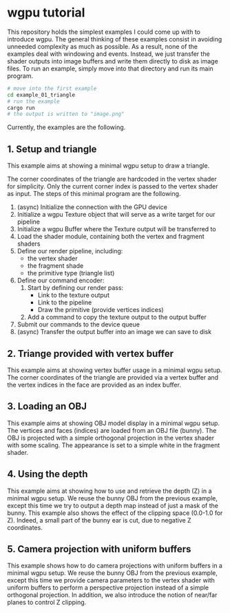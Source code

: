 # wgpu tutorial

This repository holds the simplest examples I could come up with to introduce wgpu.
The general thinking of these examples consist in avoiding unneeded complexity as much as possible.
As a result, none of the examples deal with windowing and events.
Instead, we just transfer the shader outputs into image buffers and write them directly to disk as image files.
To run an example, simply move into that directory and run its main program.

```sh
# move into the first example
cd example_01_triangle
# run the example
cargo run
# the output is written to "image.png"
```

Currently, the examples are the following.

## 1. Setup and triangle

This example aims at showing a minimal wgpu setup to draw a triangle.

The corner coordinates of the triangle are hardcoded in the vertex shader for simplicity.
Only the current corner index is passed to the vertex shader as input.
The steps of this minimal program are the following.

1. (async) Initialize the connection with the GPU device
2. Initialize a wgpu Texture object that will serve as a write target for our pipeline
3. Initialize a wgpu Buffer where the Texture output will be transferred to
4. Load the shader module, containing both the vertex and fragment shaders
5. Define our render pipeline, including:
   - the vertex shader
   - the fragment shade
   - the primitive type (triangle list)
6. Define our command encoder:
   1. Start by defining our render pass:
      - Link to the texture output
      - Link to the pipeline
      - Draw the primitive (provide vertices indices)
   2. Add a command to copy the texture output to the output buffer
7. Submit our commands to the device queue
8. (async) Transfer the output buffer into an image we can save to disk

## 2. Triange provided with vertex buffer

This example aims at showing vertex buffer usage in a minimal wgpu setup.
The corner coordinates of the triangle are provided via a vertex buffer
and the vertex indices in the face are provided as an index buffer.

## 3. Loading an OBJ

This example aims at showing OBJ model display in a minimal wgpu setup.
The vertices and faces (indices) are loaded from an OBJ file (bunny).
The OBJ is projected with a simple orthogonal projection in the vertex shader with some scaling.
The appearance is set to a simple white in the fragment shader.

## 4. Using the depth

This example aims at showing how to use and retrieve the depth (Z) in a minimal wgpu setup.
We reuse the bunny OBJ from the previous example,
except this time we try to output a depth map instead of just a mask of the bunny.
This example also shows the effect of the clipping space (0.0-1.0 for Z).
Indeed, a small part of the bunny ear is cut, due to negative Z coordinates.

## 5. Camera projection with uniform buffers

This example shows how to do camera projections with uniform buffers in a minimal wgpu setup.
We reuse the bunny OBJ from the previous example,
except this time we provide camera parameters to the vertex shader with uniform buffers
to perform a perspective projection instead of a simple orthogonal projection.
In addition, we also introduce the notion of near/far planes to control Z clipping.